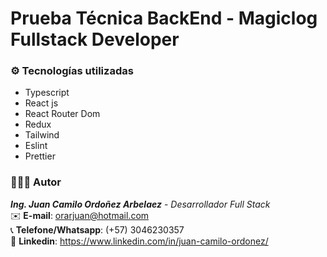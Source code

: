 # Prueba Técnica BackEnd - Magiclog Fullstack Developer

### ⚙️ Tecnologías utilizadas

-   Typescript
-   React js
-   React Router Dom
-   Redux
-   Tailwind
-   Eslint
-   Prettier

### 🙋🏽‍♂️ Autor

**_Ing. Juan Camilo Ordoñez Arbelaez_** - _Desarrollador Full Stack_ </br>
✉️ **E-mail**: orarjuan@hotmail.com </br>
📞 **Telefone/Whatsapp**: (+57) 3046230357 </br>
📌 **Linkedin**: https://www.linkedin.com/in/juan-camilo-ordonez/